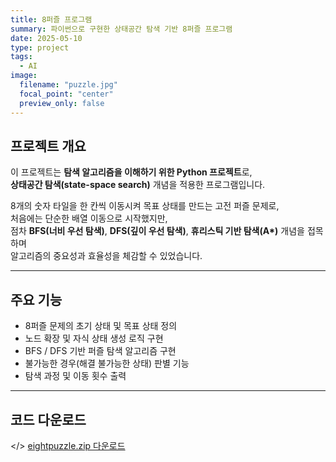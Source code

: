 ```yaml
---
title: 8퍼즐 프로그램
summary: 파이썬으로 구현한 상태공간 탐색 기반 8퍼즐 프로그램
date: 2025-05-10
type: project
tags:
  - AI
image:
  filename: "puzzle.jpg"
  focal_point: "center"
  preview_only: false
---
```


## <i class="fab fa-python"></i> 프로젝트 개요

이 프로젝트는 **탐색 알고리즘을 이해하기 위한 Python 프로젝트**로,  
**상태공간 탐색(state-space search)** 개념을 적용한 프로그램입니다.  

8개의 숫자 타일을 한 칸씩 이동시켜 목표 상태를 만드는 고전 퍼즐 문제로,  
처음에는 단순한 배열 이동으로 시작했지만,  
점차 **BFS(너비 우선 탐색)**, **DFS(깊이 우선 탐색)**, **휴리스틱 기반 탐색(A\*)** 개념을 접목하며  
알고리즘의 중요성과 효율성을 체감할 수 있었습니다.  

---

## <i class="fab fa-steam-symbol"></i> 주요 기능

- 8퍼즐 문제의 초기 상태 및 목표 상태 정의  
- 노드 확장 및 자식 상태 생성 로직 구현  
- BFS / DFS 기반 퍼즐 탐색 알고리즘 구현  
- 불가능한 경우(해결 불가능한 상태) 판별 기능  
- 탐색 과정 및 이동 횟수 출력  

---

## <i class="fab fa-dropbox"></i> 코드 다운로드
</> [eightpuzzle.zip 다운로드](/uploads/eightpuzzle.zip)
